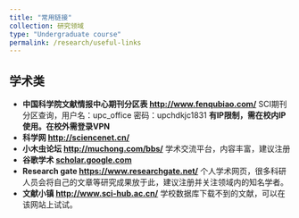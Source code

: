 ```yaml
---
title: "常用链接"
collection: 研究领域
type: "Undergraduate course"
permalink: /research/useful-links
---
```


## 学术类

- **中国科学院文献情报中心期刊分区表 http://www.fenqubiao.com/** SCI期刊分区查询，用户名：upc_office 密码：upchdkjc1831    **有IP限制，需在校内IP使用。在校外需登录VPN** 
- **科学网 http://sciencenet.cn/**
- **小木虫论坛 http://muchong.com/bbs/** 学术交流平台，内容丰富，建议注册
- **谷歌学术 [scholar.google.com](http://muchong.com/bbs/)** 
- **Research gate https://www.researchgate.net/** 个人学术网页，很多科研人员会将自己的文章等研究成果放于此，建议注册并关注领域内的知名学者。
- **文献小镇 http://www.sci-hub.ac.cn/** 学校数据库下载不到的文献，可以在该网站上试试。




